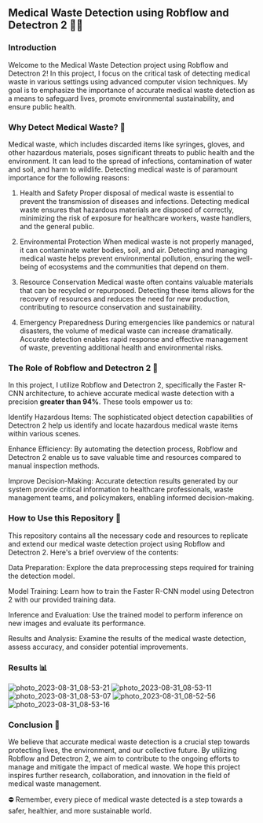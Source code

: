 ## Medical Waste Detection using Robflow and Detectron 2 🧪😷
### Introduction
Welcome to the Medical Waste Detection project using Robflow and Detectron 2! In this project, I focus on the critical task of detecting medical waste in various settings using advanced computer vision techniques. My goal is to emphasize the importance of accurate medical waste detection as a means to safeguard lives, promote environmental sustainability, and ensure public health.

### Why Detect Medical Waste? 🤔
Medical waste, which includes discarded items like syringes, gloves, and other hazardous materials, poses significant threats to public health and the environment. It can lead to the spread of infections, contamination of water and soil, and harm to wildlife. Detecting medical waste is of paramount importance for the following reasons:

1. Health and Safety 
Proper disposal of medical waste is essential to prevent the transmission of diseases and infections. Detecting medical waste ensures that hazardous materials are disposed of correctly, minimizing the risk of exposure for healthcare workers, waste handlers, and the general public.

2. Environmental Protection
When medical waste is not properly managed, it can contaminate water bodies, soil, and air. Detecting and managing medical waste helps prevent environmental pollution, ensuring the well-being of ecosystems and the communities that depend on them.

3. Resource Conservation
Medical waste often contains valuable materials that can be recycled or repurposed. Detecting these items allows for the recovery of resources and reduces the need for new production, contributing to resource conservation and sustainability.

4. Emergency Preparedness
During emergencies like pandemics or natural disasters, the volume of medical waste can increase dramatically. Accurate detection enables rapid response and effective management of waste, preventing additional health and environmental risks.

### The Role of Robflow and Detectron 2 🤖
In this project, I utilize Robflow and Detectron 2, specifically the Faster R-CNN architecture, to achieve accurate medical waste detection with a precision **greater than 94%**. These tools empower us to:

Identify Hazardous Items: The sophisticated object detection capabilities of Detectron 2 help us identify and locate hazardous medical waste items within various scenes.

Enhance Efficiency: By automating the detection process, Robflow and Detectron 2 enable us to save valuable time and resources compared to manual inspection methods.

Improve Decision-Making: Accurate detection results generated by our system provide critical information to healthcare professionals, waste management teams, and policymakers, enabling informed decision-making.

### How to Use this Repository 🚀
This repository contains all the necessary code and resources to replicate and extend our medical waste detection project using Robflow and Detectron 2. Here's a brief overview of the contents:

Data Preparation: Explore the data preprocessing steps required for training the detection model.

Model Training: Learn how to train the Faster R-CNN model using Detectron 2 with our provided training data.

Inference and Evaluation: Use the trained model to perform inference on new images and evaluate its performance.

Results and Analysis: Examine the results of the medical waste detection, assess accuracy, and consider potential improvements.

### Results 📊


![photo_2023-08-31_08-53-21](https://github.com/Elbhnasy/Medical_Waste_Detection_Detectron2/assets/63622300/e77c1a52-d89e-4cd2-a388-725bd38a0458)
![photo_2023-08-31_08-53-11](https://github.com/Elbhnasy/Medical_Waste_Detection_Detectron2/assets/63622300/0852e15b-5b28-41bd-97e6-52aa2a7e5414)
![photo_2023-08-31_08-53-07](https://github.com/Elbhnasy/Medical_Waste_Detection_Detectron2/assets/63622300/348f4c6d-00ca-4301-bd26-35aedca4b62a)
![photo_2023-08-31_08-52-56](https://github.com/Elbhnasy/Medical_Waste_Detection_Detectron2/assets/63622300/60a1392c-c95d-4297-aa02-82120301e5dc)
![photo_2023-08-31_08-53-16](https://github.com/Elbhnasy/Medical_Waste_Detection_Detectron2/assets/63622300/cb469c23-333e-4614-9e5d-7167b0154a33)



### Conclusion 📝
We believe that accurate medical waste detection is a crucial step towards protecting lives, the environment, and our collective future. By utilizing Robflow and Detectron 2, we aim to contribute to the ongoing efforts to manage and mitigate the impact of medical waste. We hope this project inspires further research, collaboration, and innovation in the field of medical waste management.

⛔️ Remember, every piece of medical waste detected is a step towards a safer, healthier, and more sustainable world.
